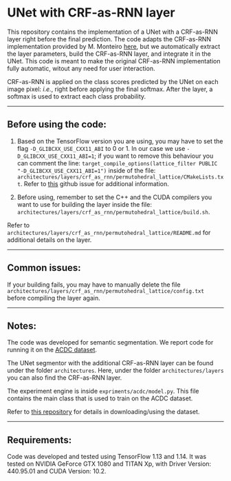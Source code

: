 
# UNet with CRF-as-RNN layer

This repository contains the implementation of a UNet with a CRF-as-RNN layer right before the final prediction. 
The code adapts the CRF-as-RNN implementation provided by M. Monteiro [here](https://github.com/MiguelMonteiro/CRFasRNNLayer), but we automatically extract the layer parameters, build the CRF-as-RNN layer, and integrate it in the UNet. This code is meant to make the original CRF-as-RNN implementation fully automatic, witout any need for user interaction. 

CRF-as-RNN is applied on the class scores predicted by the UNet on each image pixel: *i.e.*, right before applying the final softmax. After the layer, a softmax is used to extract each class probability.

**************
## Before using the code:
1) Based on the TensorFlow version you are using, you may have to set the flag `-D_GLIBCXX_USE_CXX11_ABI` to 0 or 1. In 
our case we use `-D_GLIBCXX_USE_CXX11_ABI=1`; if you want to remove this behaviour you can comment the line:
   `target_compile_options(lattice_filter PUBLIC "-D_GLIBCXX_USE_CXX11_ABI=1")`
inside of the file: `architectures/layers/crf_as_rnn/permutohedral_lattice/CMakeLists.txt`. Refer to [this](https://github.com/google/sentencepiece/issues/293) github issue
for additional information.

2) Before using, remember to set the C++ and the CUDA compilers you want to use for building the layer inside the file: 
`architectures/layers/crf_as_rnn/permutohedral_lattice/build.sh`. 

Refer to `architectures/layers/crf_as_rnn/permutohedral_lattice/README.md` for additional details on the layer.

**************
## Common issues:
If your building fails, you may have to manually delete the file `architectures/layers/crf_as_rnn/permutohedral_lattice/config.txt`
before compiling the layer again.

**************
## Notes:

The code was developed for semantic segmentation. We report code for running it on the [ACDC dataset](https://www.creatis.insa-lyon.fr/Challenge/acdc/databases.html). 

The UNet  segmentor with the additional CRF-as-RNN layer can be found under the folder `architectures`. Here, under the folder `architectures/layers` you can also find the CRF-as-RNN layer.

The experiment engine is inside `expriments/acdc/model.py`. This file contains the main class that is used to train on the ACDC dataset. 

Refer to [this repository](https://github.com/gvalvano/multiscale-adversarial-attention-gates) for details in downloading/using the dataset.

**************
## Requirements:

Code was developed and tested using TensorFlow 1.13 and 1.14. 
It was tested on NVIDIA GeForce GTX 1080 and TITAN Xp, with Driver Version: 440.95.01 and CUDA Version: 10.2.
